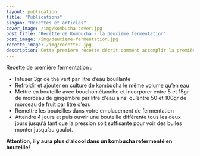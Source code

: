 ```yaml
---
layout: publication
title: "Publications"
slogan: "Recettes et articles"
cover_image: /img/kombucha-cover.jpg
post_title: "Recette de Kombucha - la deuxième fermentation"
post_image: /img/deuxieme-fermentation.jpg
recette_image: /img/recette2.jpg
description: Cette première recette décrit comment accomplir la première fermentation de kombucha, à l'aide du symbiote (aussi appelé scoby, mère ou champignon).
---
```

Recette de première fermentation :

- Infuser 3gr de thé vert par litre d’eau bouillante
- Refroidir et ajouter en culture de kombucha le même volume qu’en eau
- Mettre en bouteille avec bouchon étanche et incorporer entre 5 et 15gr de morceau de gingembre par litre d’eau ainsi qu’entre 50 et 100gr de morceau de fruit par litre d’eau
- Remettre les bouteilles dans votre emplacement de fermentation
- Attendre 4 jours et puis ouvrir une bouteille différente tous les deux jours jusqu’à tant que la pression soit suffisante pour voir des bulles monter jusqu’au goulot.


**Attention, il y aura plus d’alcool dans un kombucha refermenté en bouteille!**
